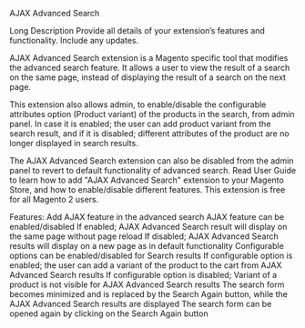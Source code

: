 AJAX Advanced Search

Long Description
Provide all details of your extension’s features and functionality. Include any updates.

AJAX Advanced Search extension is a Magento specific tool that modifies the advanced search feature. It allows a user to view the result of a search on the same page, instead of displaying the result of a search on the next page.

This extension also allows admin, to enable/disable the configurable attributes option (Product variant) of the products in the search, from admin panel. In case it is enabled; the user can add product variant from the search result, and if it is disabled; different attributes of the product are no longer displayed in search results.

The AJAX Advanced Search extension can also be disabled from the admin panel to revert to default functionality of advanced search. Read User Guide to learn how to add "AJAX Advanced Search" extension to your Magento Store, and how to enable/disable different features.  This extension is free for all Magento 2 users.

 

Features:
Add AJAX feature in the advanced search
AJAX feature can be enabled/disabled
 If enabled; AJAX Advanced Search result will display on the same page without page reload
If disabled; AJAX Advanced Search results will display on a new page as in default functionality
Configurable options can be enabled/disabled for Search results
 If configurable option is enabled; the user can add a variant of the product to the cart from AJAX Advanced Search results
If configurable option is disabled; Variant of a product is not visible for AJAX Advanced Search results
The search form becomes minimized and is replaced by the Search Again button, while the AJAX Advanced Search results are displayed
The search form can be opened again by clicking on the Search Again button
